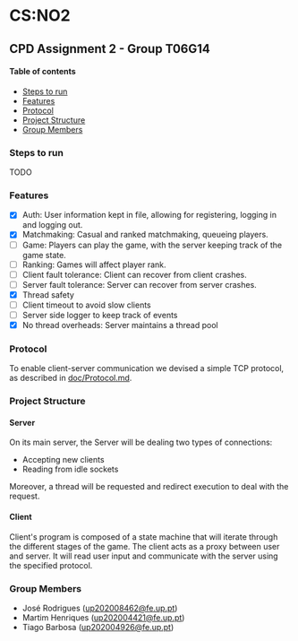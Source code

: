 # CS:NO2
## CPD Assignment 2 - Group T06G14

#### Table of contents

- [Steps to run](#steps-to-run)
- [Features](#features)
- [Protocol](#protocol)
- [Project Structure](#project-structure)
- [Group Members](#group-members)

### Steps to run

TODO

### Features

- [x] Auth: User information kept in file, allowing for registering, logging in and logging out.
- [x] Matchmaking: Casual and ranked matchmaking, queueing players.
- [ ] Game: Players can play the game, with the server keeping track of the game state.
- [ ] Ranking: Games will affect player rank.
- [ ] Client fault tolerance: Client can recover from client crashes.
- [ ] Server fault tolerance: Server can recover from server crashes.
- [x] Thread safety
- [ ] Client timeout to avoid slow clients
- [ ] Server side logger to keep track of events
- [x] No thread overheads: Server maintains a thread pool

### Protocol

To enable client-server communication we devised a simple TCP protocol, as described in [doc/Protocol.md](doc/Protocol.md).

### Project Structure

#### Server

On its main server, the Server will be dealing two types of connections:
 - Accepting new clients
 - Reading from idle sockets

Moreover, a thread will be requested and redirect execution to deal with the request.

#### Client

Client's program is composed of a state machine that will iterate through the different stages of the game.
The client acts as a proxy between user and server. 
It will read user input and communicate with the server using the specified protocol.

### Group Members

- José Rodrigues (up202008462@fe.up.pt)
- Martim Henriques (up202004421@fe.up.pt)
- Tiago Barbosa (up202004926@fe.up.pt)